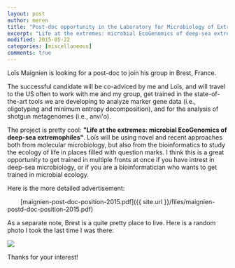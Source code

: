 ```yaml
---
layout: post
author: meren
title: "Post-doc opportunity in the Laboratory for Microbiology of Extreme Environments"
excerpt: "Life at the extremes: microbial EcoGenomics of deep-sea extremophiles"
modified: 2015-05-22 
categories: [miscellaneous]
comments: true
---
```


Loïs Maignien is looking for a post-doc to join his group in Brest, France.

The successful candidate will be co-adviced by me and Loïs, and will travel to the US often to work with me and my group, get trained in the state-of-the-art tools we are developing to analyze marker gene data (i.e., oligotyping and minimum entropy decomposition), and for the analysis of shotgun metagenomes (i.e., anvi'o).

The project is pretty cool: <b>"Life at the extremes: microbial EcoGenomics of deep-sea extremophiles"</b>. Loïs will be using novel and recent approaches both from molecular microbiology, but also from the bioinformatics to study the ecology of life in places filled with question marks. I think this is a great opportunity to get trained in multiple fronts at once if you have intrest in deep-sea microbiology, or if you are a bioinformatician who wants to get trained in microbial ecology.

Here is the more detailed advertisement:

<i class="fa fa-file-pdf-o" style="padding-left: 30px;"></i> [maignien-post-doc-position-2015.pdf]({{ site.url }}/files/maignien-postd-doc-position-2015.pdf)

As a separate note, Brest is a quite pretty place to live. Here is a random photo I took the last time I was there:

<a href="{{ site.url }}/images/miscellaneous/brest-morning.png"><img src="{{ site.url }}/images/miscellaneous/brest-morning.png"></a>

Thanks for your interest!
